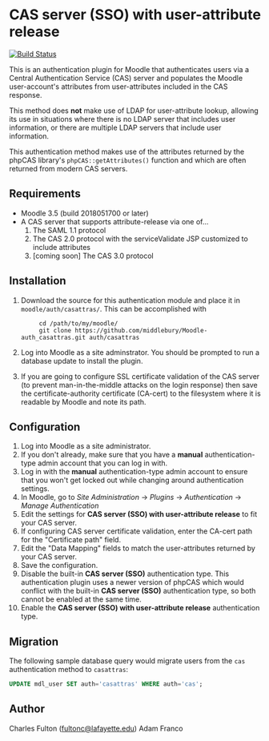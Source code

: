 CAS server (SSO) with user-attribute release
============================================

[![Build Status](https://travis-ci.org/LafColITS/Moodle-auth_casattras.svg?branch=master)](https://travis-ci.org/LafColITS/Moodle-auth_casattras)

This is an authentication plugin for Moodle that authenticates users via a Central Authentication Service (CAS) server and populates the Moodle user-account's attributes from user-attributes included in the CAS response.

This method does **not** make use of LDAP for user-attribute lookup, allowing its use in situations where there is no LDAP server that includes user information, or there are multiple LDAP servers that include user information.

This authentication method makes use of the attributes returned by the phpCAS library's `phpCAS::getAttributes()` function and which are often returned from modern CAS servers.

Requirements
------------
* Moodle 3.5 (build 2018051700 or later)
*  A CAS server that supports attribute-release via one of...
    1. The SAML 1.1 protocol
    2. The CAS 2.0 protocol with the serviceValidate JSP customized to include attributes
    3. [coming soon] The CAS 3.0 protocol

Installation
------------

1. Download the source for this authentication module and place it in `moodle/auth/casattras/`.
    This can be accomplished with

            cd /path/to/my/moodle/
            git clone https://github.com/middlebury/Moodle-auth_casattras.git auth/casattras

1. Log into Moodle as a site adminstrator. You should be prompted to run a database update to install the plugin.

1. If you are going to configure SSL certificate validation of the CAS server (to prevent man-in-the-middle attacks on the login  response) then save the certificate-authority certificate (CA-cert) to the filesystem where it is readable by Moodle and note its path.

Configuration
-------------
1. Log into Moodle as a site administrator.
1. If you don't already, make sure that you have a **manual** authentication-type admin account that you can log in with.
1. Log in with the **manual** authentication-type admin account to ensure that you won't get locked out while changing around authentication settings.
1. In Moodle, go to *Site Administration* -> *Plugins* -> *Authentication* -> *Manage Authentication*
1. Edit the settings for **CAS server (SSO) with user-attribute release** to fit your CAS server.
1. If configuring CAS server certificate validation, enter the CA-cert path for the "Certificate path" field.
1. Edit the "Data Mapping" fields to match the user-attributes returned by your CAS server.
1. Save the configuration.
1. Disable the built-in **CAS server (SSO)** authentication type. This authentication plugin uses a newer version of phpCAS which would conflict with the built-in **CAS server (SSO)** authentication type, so both cannot be enabled at the same time.
1. Enable the **CAS server (SSO) with user-attribute release** authentication type.

Migration
-------------
The following sample database query would migrate users from the `cas` authentication method to `casattras`:

```sql
UPDATE mdl_user SET auth='casattras' WHERE auth='cas';
```

Author
------
Charles Fulton (fultonc@lafayette.edu)
Adam Franco